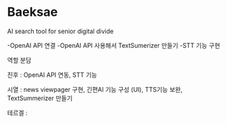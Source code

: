 # Baeksae
AI search tool for senior digital divide

<To-Do>
  
  -OpenAI API 연결
  -OpenAI API 사용해서 TextSumerizer 만들기
  -STT 기능 구현
  

역할 분담 
  
진후 : OpenAI API 연동, STT 기능
  
시열 : news viewpager 구현, 긴편AI 기능 구성 (UI), TTS기능 보완,  TextSummerizer 만들기
  
테르겔 : 

